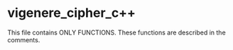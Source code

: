 vigenere_cipher_c++
==================

This file contains ONLY FUNCTIONS. These functions are described in the comments. 
